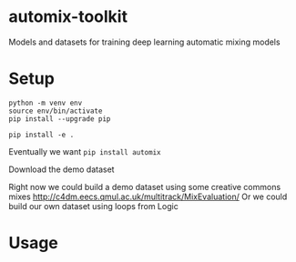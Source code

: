 # automix-toolkit
Models and datasets for training deep learning automatic mixing models

# Setup

```
python -m venv env 
source env/bin/activate
pip install --upgrade pip
```

```
pip install -e . 
```

Eventually we want `pip install automix`

Download the demo dataset

Right now we could build a demo dataset using some creative commons mixes
http://c4dm.eecs.qmul.ac.uk/multitrack/MixEvaluation/
Or we could build our own dataset using loops from Logic

# Usage